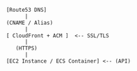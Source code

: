 ﻿  ```txt
   [Route53 DNS] 
         |
   (CNAME / Alias)
         |
   [ CloudFront + ACM ]  <-- SSL/TLS 
         |
      (HTTPS)
         |
   [EC2 Instance / ECS Container] <-- (API)
  ``` 
